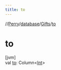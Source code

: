 ```yaml
---
title: to
---
```

//[Perry](../../../index.html)/[database](../index.html)/[Gifts](index.html)/[to](to.html)



# to



[jvm]\
val [to](to.html): Column&lt;[Int](https://kotlinlang.org/api/latest/jvm/stdlib/kotlin/-int/index.html)&gt;




